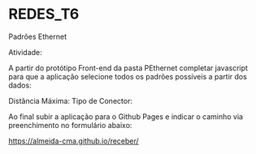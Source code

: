 # REDES_T6
Padrões Ethernet

Atividade:

A partir do protótipo Front-end da pasta PEthernet completar javascript para que a aplicação selecione todos os padrões possíveis a partir dos dados: 

Distância Máxima:
Tipo de Conector:

Ao final subir a aplicação para o Github Pages e indicar o caminho via preenchimento no formulário abaixo:

https://almeida-cma.github.io/receber/
